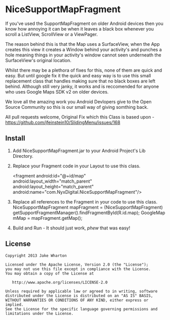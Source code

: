 NiceSupportMapFragment
======================

If you've used the SupportMapFragment on older Android devices then you know how annoying it can be when it leaves a black box whenever you scroll a ListView, ScrollView or a ViewPager.

The reason behind this is that the Map uses a SurfaceView, when the App creates this view it creates a Window behind your activity's and punches a hole meaning things in your activity's window cannot seen underneath the SurfaceView's original location. 

Whilst there may be a plethora of fixes for this, none of them are quick and easy.  But until google fix it the quick and easy way is to use this small replacement class that handles making sure that no black boxes are left behind. Although still very janky, it works and is reccomended for anyone who uses Google Maps SDK v2 on older devices.

We love all the amazing work you Android Devlopers give to the Open Source Community so this is our small way of giving somthing back.

All pull requests welcome, Original Fix which this Class is based upon -  https://github.com/jfeinstein10/SlidingMenu/issues/168

Install
-------

1. Add NiceSupportMapFragment.jar to your Android Project's Lib Directory.
2. Replace your Fragment code in your Layout to use this class.

    &lt;fragment
    android:id="@+id/map"
    android:layout_width="match_parent"
    android:layout_height="match_parent"
    android:name="com.NyxDigital.NiceSupportMapFragment"/&gt;

3. Replace all references to the Fragment in your code to use this class.
    NiceSupportMapFragment mapFragment = (NiceSupportMapFragment) getSupportFragmentManager().findFragmentById(R.id.map);
    GoogleMap mMap = mapFragment.getMap();

4. Build and Run - It should just work, *phew* that was easy!


License
-------

    Copyright 2013 Jake Wharton

    Licensed under the Apache License, Version 2.0 (the "License");
    you may not use this file except in compliance with the License.
    You may obtain a copy of the License at

       http://www.apache.org/licenses/LICENSE-2.0

    Unless required by applicable law or agreed to in writing, software
    distributed under the License is distributed on an "AS IS" BASIS,
    WITHOUT WARRANTIES OR CONDITIONS OF ANY KIND, either express or implied.
    See the License for the specific language governing permissions and
    limitations under the License.
